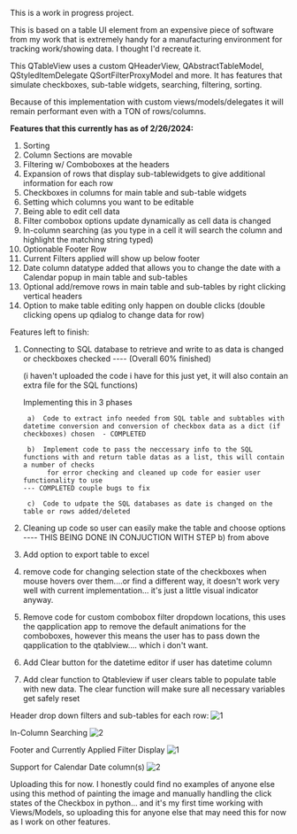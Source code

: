 This is a work in progress project.  

This is based on a table UI element from an expensive piece of software from my work that is extremely
handy for a manufacturing environment for tracking work/showing data.  I thought I'd recreate it.

This QTableView uses a custom QHeaderView, QAbstractTableModel, QStyledItemDelegate QSortFilterProxyModel and more.  It has features that 
simulate checkboxes, sub-table widgets, searching, filtering, sorting.

Because of this implementation with custom views/models/delegates it will remain performant even with a TON of rows/columns.

<b>Features that this currently has as of 2/26/2024:</b>

1) Sorting
2) Column Sections are movable
3) Filtering w/ Comboboxes at the headers
4) Expansion of rows that display sub-tablewidgets to give additional information for each row
5) Checkboxes in columns for main table and sub-table widgets
6) Setting which columns you want to be editable
7) Being able to edit cell data
8) Filter combobox options update dynamically as cell data is changed
9) In-column searching   (as you type in a cell it will search the column and highlight the matching string typed)
10) Optionable Footer Row
11) Current Filters applied will show up below footer
12) Date column datatype added that allows you to change the date with a Calendar popup in main table and sub-tables
13) Optional add/remove rows in main table and sub-tables by right clicking vertical headers
14) Option to make table editing only happen on double clicks   (double clicking opens up qdialog to change data for row)



Features left to finish:

1) Connecting to SQL database to retrieve and write to as data is changed or checkboxes checked  ---- (Overall 60% finished)

     (i haven't uploaded the code i have for this just yet, it will also contain an extra file for the SQL functions)

     Implementing this in 3 phases

        a)  Code to extract info needed from SQL table and subtables with datetime conversion and conversion of checkbox data as a dict (if checkboxes) chosen  - COMPLETED

        b)  Implement code to pass the neccessary info to the SQL functions with and return table datas as a list, this will contain a number of checks
             for error checking and cleaned up code for easier user functionality to use                                                               --- COMPLETED couple bugs to fix

        c)  Code to udpate the SQL databases as date is changed on the table or rows added/deleted
   
2) Cleaning up code so user can easily make the table and choose options   ---- THIS BEING DONE IN CONJUCTION WITH STEP b) from above
   
3) Add option to export table to excel
   
4) remove code for changing selection state of the checkboxes when mouse hovers over them....or find a different way, it doesn't work very well
   with current implementation... it's just a little visual indicator anyway.
   
5) Remove code for custom combobox filter dropdown locations, this uses the qapplication app to remove the default animations for the comboboxes,
   however this means the user has to pass down the qapplication to the qtablview.... which i don't want.
   
6) Add Clear button for the datetime editor if user has datetime column

7) Add clear function to Qtableview if user clears table to populate table with new data. The clear function will make sure all necessary variables get
   safely reset

   

Header drop down filters and sub-tables for each row:
![1](https://github.com/jxfuller1/QTableView-with-Checkboxes-subtables-filtering-and-more/assets/123666150/bcf1022e-7328-452f-9bd5-bb75ba64a500)

In-Column Searching
![2](https://github.com/jxfuller1/QTableView-with-Checkboxes-subtables-filtering-and-more/assets/123666150/e3418c54-464c-4091-98fb-47a3db3651b2)

Footer and Currently Applied Filter Display
![1](https://github.com/jxfuller1/QTableView-with-Checkboxes-subtables-filtering-and-more/assets/123666150/b34bb368-fdc4-4391-b834-cd6e90b46f69)

Support for Calendar Date column(s)
![2](https://github.com/jxfuller1/QTableView-with-Checkboxes-subtables-filtering-and-more/assets/123666150/3b0c6d3b-7e34-40d5-a5fe-e85b9f4090ed)


Uploading this for now.  I honestly could find no examples of anyone else using this method of painting the image and manually handling the click states of the Checkbox in python... 
and it's my first time working with Views/Models, so uploading this for anyone else that may need this for now as I work on other features.
